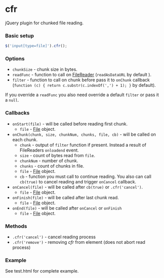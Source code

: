 cfr
===

jQuery plugin for chunked file reading.

### Basic setup

```javascript
$('input[type=file]').cfr();
```

### Options

* `chunkSize` - chunk size in bytes.
* `readFunc` - function to call on [FileReader](https://developer.mozilla.org/en-US/docs/DOM/FileReader) (`readAsDataURL` by default ).
* `filter` - function to call on chunk before pass it to `onChunk` callback (`function (c) { return c.substr(c.indexOf(',') + 1); }` by default).

If you override a `readFunc` you also need override a default `filter` or pass it a `null`.

### Callbacks

* `onStart(file)` - will be called before reading first chunk.
  * `file` - [File](https://developer.mozilla.org/en-US/docs/DOM/File) object.
* `onChunk(chunk, size, chunkNum, chunks, file, cb)` - will be called on each chunk.
  * `chunk` - output of `filter` function if present. Instead a result of FileReaders `onloadend` event.
  * `size` - count of bytes read from `file`.
  * `chunkNum` - number of chunk.
  * `chunks` - count of chunks in file.
  * `file` - [File](https://developer.mozilla.org/en-US/docs/DOM/File) object.
  * `cb` - function you must call to continue reading. You also can call `cb(true)` to cancel reading and trigger `onCancel` callback.
* `onCancel(file)` - will be called after `cb(true)` or `.cfr('cancel')`.
  * `file` - [File](https://developer.mozilla.org/en-US/docs/DOM/File) object.
* `onFinish(file)` - will be called after last chunk read.
  * `file` - [File](https://developer.mozilla.org/en-US/docs/DOM/File) object.
* `onEnd(file)` - will be called after `onCancel` or `onFinish`
  * `file` - [File](https://developer.mozilla.org/en-US/docs/DOM/File) object.

### Methods

* `.cfr('cancel')` - cancel reading process
* `.cfr('remove')` - removing *cfr* from element (does not abort read process)

### Example

See test.html for complete example.